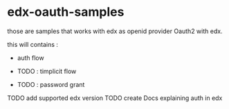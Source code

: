 # edx-oauth-samples
those are samples that works with edx as openid provider
Oauth2 with edx.


this will contains : 
- auth flow

- TODO :  timplicit flow
- TODO : password grant


TODO  add supported edx version 
TODO create Docs explaining auth in edx